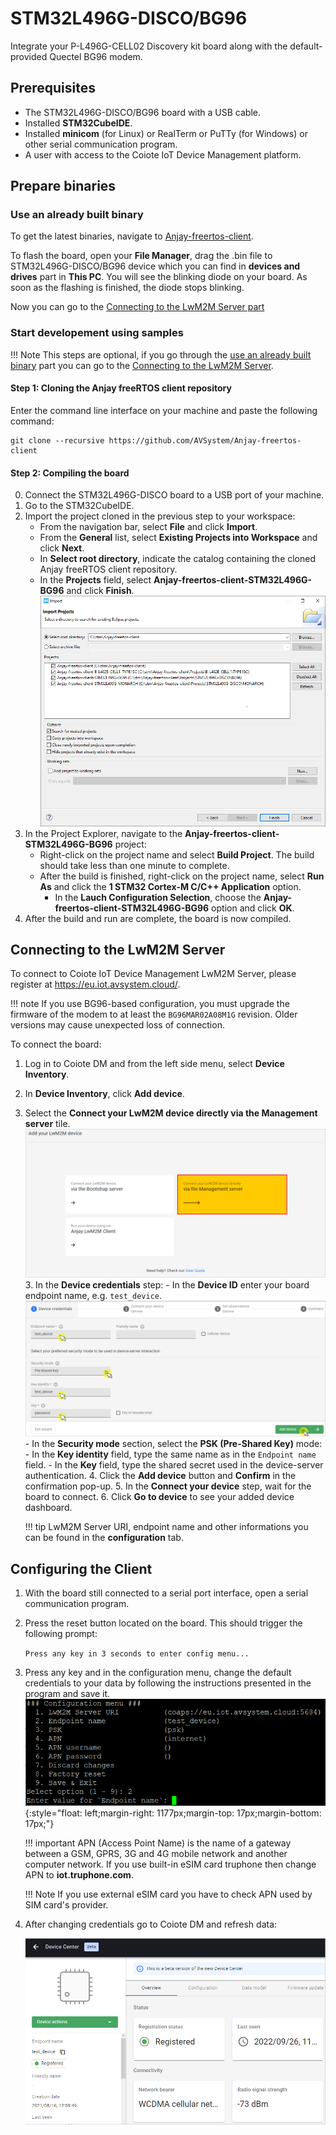 # STM32L496G-DISCO/BG96

Integrate your P-L496G-CELL02 Discovery kit board along with the default-provided Quectel BG96 modem.

## Prerequisites

- The STM32L496G-DISCO/BG96 board with a USB cable.
- Installed **STM32CubeIDE**.
- Installed **minicom** (for Linux) or RealTerm or PuTTy (for Windows) or other serial communication program.
- A user with access to the Coiote IoT Device Management platform.

## Prepare binaries
### Use an already built binary

To get the latest binaries, navigate to [Anjay-freertos-client](https://github.com/AVSystem/Anjay-freertos-client/releases/).

To flash the board, open your **File Manager**, drag the .bin file to STM32L496G-DISCO/BG96 device which you can find in **devices and drives** part in **This PC**. You will see the blinking diode on your board. As soon as the flashing is finished, the diode stops blinking.

Now you can go to the [Connecting to the LwM2M Server part ](#connecting-to-the-lwm2m-server)



### Start developement using samples
!!! Note
    This steps are optional, if you go through the [use an already built binary](#use-an-already-built-binary) part you can go to the [Connecting to the LwM2M Server](#connecting-to-the-lwm2m-server).

#### Step 1: Cloning the Anjay freeRTOS client repository

Enter the command line interface on your machine and paste the following command:

   ```
   git clone --recursive https://github.com/AVSystem/Anjay-freertos-client
   ```

#### Step 2: Compiling the board

0. Connect the STM32L496G-DISCO board to a USB port of your machine.
0. Go to the STM32CubeIDE.
0. Import the project cloned in the previous step to your workspace:
    - From the navigation bar, select **File** and click **Import**.
    - From the **General** list, select **Existing Projects into Workspace** and click **Next**.
    - In **Select root directory**, indicate the catalog containing the cloned Anjay freeRTOS client repository.
    - In the **Projects** field, select **Anjay-freertos-client-STM32L496G-BG96** and click **Finish**.
    ![Import project](images/import.PNG "Import project")
0. In the Project Explorer, navigate to the **Anjay-freertos-client-STM32L496G-BG96** project:
    - Right-click on the project name and select **Build Project**. The build should take less than one minute to complete.
    - After the build is finished, right-click on the project name, select **Run As** and click the **1 STM32 Cortex-M C/C++ Application** option.
        - In the **Lauch Configuration Selection**, choose the **Anjay-freertos-client-STM32L496G-BG96** option and click **OK**.
0. After the build and run are complete, the board is now compiled.

## Connecting to the LwM2M Server

To connect to Coiote IoT Device Management LwM2M Server, please register at https://eu.iot.avsystem.cloud/.

!!! note
    If you use BG96-based configuration, you must upgrade the firmware of the modem to at least the `BG96MAR02A08M1G` revision. Older versions may cause unexpected loss of connection.

To connect the board:

1. Log in to Coiote DM and from the left side menu, select **Device Inventory**.
2. In **Device Inventory**, click **Add device**.
3. Select the **Connect your LwM2M device directly via the Management server** tile.
       ![Add via Mgmt](images/mgmt_tile.png "Add via Mgmt")
    3. In the **Device credentials** step:
         - In the **Device ID** enter your board endpoint name, e.g. `test_device`.
             ![Device credentials step](images/add_mgmt_quick.png "Device credentials step")
         - In the **Security mode** section, select the **PSK (Pre-Shared Key)** mode:
              - In the **Key identity** field, type the same name as in the `Endpoint name` field.
              - In the **Key** field, type the shared secret used in the device-server authentication.
    4. Click the **Add device** button and **Confirm** in the confirmation pop-up.
    5. In the **Connect your device** step, wait for the board to connect.
    6. Click **Go to device** to see your added device dashboard.

    !!! tip
        LwM2M Server URI, endpoint name and other informations you can be found in the **configuration** tab.

## Configuring the Client

1. With the board still connected to a serial port interface, open a serial communication program.
2. Press the reset button located on the board. This should trigger the following prompt:

    ``Press any key in 3 seconds to enter config menu...``

3. Press any key and in the configuration menu, change the default credentials to your data by following the instructions presented in the program and save it.
   ![Client configuration](images/config_menu1.png "Client configuration"){:style="float: left;margin-right: 1177px;margin-top: 17px;margin-bottom: 17px;"}

    !!! important
        APN (Access Point Name) is the name of a gateway between a GSM, GPRS, 3G and 4G mobile network and another computer network. If you use built-in eSIM card truphone then change APN to **iot.truphone.com**.

    !!! Note
        If you use external eSIM card you have to check APN used by SIM card's provider.

4. After changing credentials go to Coiote DM and refresh data:

    ![Registered device](images/registered_device.png "Registered device")

